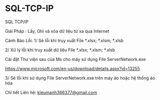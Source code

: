 # SQL-TCP-IP
SQL TCP/IP

Giải Pháp : Lấy, Ghi và xóa dữ liệu từ xa qua Internet

Cảnh Báo Lỗi:
1/ Sẻ lỗi khi truy xuất File *.xlsx; *.xlsm; *.xlsb

2/ Xử lý lỗi khi truy xuất dữ liệu File *.xlsx; *.xlsm; *.xlsb

Cài đặt Thư viện sau của Ms cho máy sử dụng File ServerNetwork.exe

https://www.microsoft.com/en-us/download/details.aspx?id=13255

3/ Sẻ lỗi khi sử dụng File ServerNetwork.exe trên máy ảo hoặc hệ thống ảo hóa

Chi tiết Liên hệ: kieumanh366377@gmail.com
